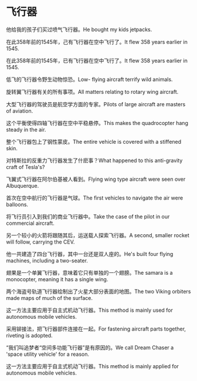 # 飞行器

<p><span class="chinese">他给我的孩子们买过喷气飞行器。</span><span class="english">He bought my kids jetpacks.</span></p>

<p><span class="chinese">在此358年前的1545年，己有飞行器在空中飞行了。</span><span class="english">It flew 358 years earlier in 1545.</span></p>

<p><span class="chinese">在此358年前的1545年，已有飞行器在空中飞行了。</span><span class="english">It flew 358 years earlier in 1545.</span></p>

<p><span class="chinese">低飞的飞行器令野生动物惊恐。</span><span class="english">Low- flying aircraft terrify wild animals.</span></p>

<p><span class="chinese">旋转翼飞行器有关的所有事项。</span><span class="english">All matters relating to rotary wing aircraft.</span></p>

<p><span class="chinese">大型飞行器的驾驶员是航空学方面的专家。</span><span class="english">Pilots of large aircraft are masters of aviation.</span></p>

<p><span class="chinese">这个平衡使得四轴飞行器在空中平稳悬停。</span><span class="english">This makes the quadrocopter hang steady in the air.</span></p>

<p><span class="chinese">整个飞行器包上了钢性蒙皮。</span><span class="english">The entire vehicle is covered with a stiffened skin.</span></p>

<p><span class="chinese">对特斯拉的反重力飞行器发生了什麽事？</span><span class="english">What happened to this anti-gravity craft of Tesla's?</span></p>

<p><span class="chinese">飞翼式飞行器在阿尔伯基被人看到。</span><span class="english">Flying wing type aircraft were seen over Albuquerque.</span></p>

<p><span class="chinese">首次在空中航行的飞行器是气球。</span><span class="english">The first vehicles to navigate the air were balloons.</span></p>

<p><span class="chinese">将飞行员引入到我们的商业飞行器中。</span><span class="english">Take the case of the pilot in our commercial aircraft.</span></p>

<p><span class="chinese">另一个较小的火箭将跟随其后，运送载人探索飞行器。</span><span class="english">A second, smaller rocket will follow, carrying the CEV.</span></p>

<p><span class="chinese">他一共建造了四台飞行器，其中一台还是双人座的。</span><span class="english">He's built four flying machines, including a two-seater.</span></p>

<p><span class="chinese">翅果是一个单翼飞行器，意味着它只有单独的一个翅膀。</span><span class="english">The samara is a monocopter, meaning it has a single wing.</span></p>

<p><span class="chinese">两个海盗号轨道飞行器绘制出了火星大部分表面的地图。</span><span class="english">The two Viking orbiters made maps of much of the surface.</span></p>

<p><span class="chinese">这一方法主要应用于自主式机动飞行器。</span><span class="english">This method is mainly used for autonomous mobile vehicles.</span></p>

<p><span class="chinese">采用铆接法，把飞行器部件连接在一起。</span><span class="english">For fastening aircraft parts together, riveting is adopted.</span></p>

<p><span class="chinese">“我们叫追梦者“空间多功能飞行器”是有原因的。</span><span class="english">We call Dream Chaser a 'space utility vehicle' for a reason.</span></p>

<p><span class="chinese">这一方法主要应用于自主式机动飞行器。</span><span class="english">This method is mainly applied for autonomous mobile vehicles.</span></p>

